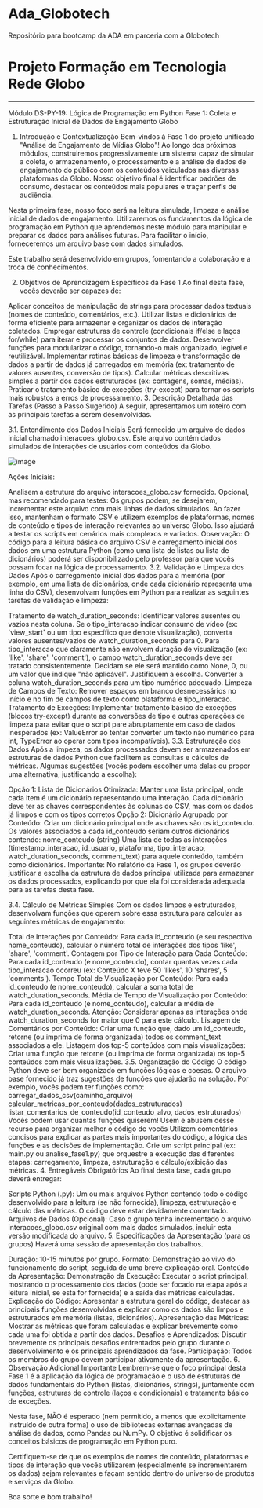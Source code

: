 # Ada_Globotech
Repositório para bootcamp da ADA em parceria com a Globotech 

# Projeto Formação em Tecnologia Rede Globo

___
Módulo DS-PY-19: Lógica de Programação em Python
Fase 1: Coleta e Estruturação Inicial de Dados de Engajamento Globo
1. Introdução e Contextualização
Bem-vindos à Fase 1 do projeto unificado "Análise de Engajamento de Mídias Globo"! Ao longo dos próximos módulos, construiremos progressivamente um sistema capaz de simular a coleta, o armazenamento, o processamento e a análise de dados de engajamento do público com os conteúdos veiculados nas diversas plataformas da Globo. Nosso objetivo final é identificar padrões de consumo, destacar os conteúdos mais populares e traçar perfis de audiência.

Nesta primeira fase, nosso foco será na leitura simulada, limpeza e análise inicial de dados de engajamento. Utilizaremos os fundamentos da lógica de programação em Python que aprendemos neste módulo para manipular e preparar os dados para análises futuras. Para facilitar o início, forneceremos um arquivo base com dados simulados.

Este trabalho será desenvolvido em grupos, fomentando a colaboração e a troca de conhecimentos.

2. Objetivos de Aprendizagem Específicos da Fase 1
Ao final desta fase, vocês deverão ser capazes de:

Aplicar conceitos de manipulação de strings para processar dados textuais (nomes de conteúdo, comentários, etc.).
Utilizar listas e dicionários de forma eficiente para armazenar e organizar os dados de interação coletados.
Empregar estruturas de controle (condicionais if/else e laços for/while) para iterar e processar os conjuntos de dados.
Desenvolver funções para modularizar o código, tornando-o mais organizado, legível e reutilizável.
Implementar rotinas básicas de limpeza e transformação de dados a partir de dados já carregados em memória (ex: tratamento de valores ausentes, conversão de tipos).
Calcular métricas descritivas simples a partir dos dados estruturados (ex: contagens, somas, médias).
Praticar o tratamento básico de exceções (try-except) para tornar os scripts mais robustos a erros de processamento.
3. Descrição Detalhada das Tarefas (Passo a Passo Sugerido)
A seguir, apresentamos um roteiro com as principais tarefas a serem desenvolvidas.

3.1. Entendimento dos Dados Iniciais
Será fornecido um arquivo de dados inicial chamado interacoes_globo.csv. Este arquivo contém dados simulados de interações de usuários com conteúdos da Globo.

![image](https://github.com/user-attachments/assets/584b5dd7-c2fb-40f9-b088-cde23f662b8c)

Ações Iniciais:

Analisem a estrutura do arquivo interacoes_globo.csv fornecido.
Opcional, mas recomendado para testes: Os grupos podem, se desejarem, incrementar este arquivo com mais linhas de dados simulados. Ao fazer isso, mantenham o formato CSV e utilizem exemplos de plataformas, nomes de conteúdo e tipos de interação relevantes ao universo Globo. Isso ajudará a testar os scripts em cenários mais complexos e variados.
Observação: O código para a leitura básica do arquivo CSV e carregamento inicial dos dados em uma estrutura Python (como uma lista de listas ou lista de dicionários) poderá ser disponibilizado pelo professor para que vocês possam focar na lógica de processamento.
3.2. Validação e Limpeza dos Dados
Após o carregamento inicial dos dados para a memória (por exemplo, em uma lista de dicionários, onde cada dicionário representa uma linha do CSV), desenvolvam funções em Python para realizar as seguintes tarefas de validação e limpeza:

Tratamento de watch_duration_seconds:
Identificar valores ausentes ou vazios nesta coluna.
Se o tipo_interacao indicar consumo de vídeo (ex: 'view_start' ou um tipo específico que denote visualização), converta valores ausentes/vazios de watch_duration_seconds para 0.
Para tipo_interacao que claramente não envolvem duração de visualização (ex: 'like', 'share', 'comment'), o campo watch_duration_seconds deve ser tratado consistentemente. Decidam se ele será mantido como None, 0, ou um valor que indique "não aplicável". Justifiquem a escolha.
Converter a coluna watch_duration_seconds para um tipo numérico adequado.
Limpeza de Campos de Texto:
Remover espaços em branco desnecessários no início e no fim de campos de texto como plataforma e tipo_interacao.
Tratamento de Exceções:
Implementar tratamento básico de exceções (blocos try-except) durante as conversões de tipo e outras operações de limpeza para evitar que o script pare abruptamente em caso de dados inesperados (ex: ValueError ao tentar converter um texto não numérico para int, TypeError ao operar com tipos incompatíveis).
3.3. Estruturação dos Dados
Após a limpeza, os dados processados devem ser armazenados em estruturas de dados Python que facilitem as consultas e cálculos de métricas. Algumas sugestões (vocês podem escolher uma delas ou propor uma alternativa, justificando a escolha):

Opção 1: Lista de Dicionários Otimizada:
Manter uma lista principal, onde cada item é um dicionário representando uma interação. Cada dicionário deve ter as chaves correspondentes às colunas do CSV, mas com os dados já limpos e com os tipos corretos
Opção 2: Dicionário Agrupado por Conteúdo:
Criar um dicionário principal onde as chaves são os id_conteudo.
Os valores associados a cada id_conteudo seriam outros dicionários contendo:
nome_conteudo (string)
Uma lista de todas as interações (timestamp_interacao, id_usuario, plataforma, tipo_interacao, watch_duration_seconds, comment_text) para aquele conteúdo, também como dicionários.
Importante: No relatório da Fase 1, os grupos deverão justificar a escolha da estrutura de dados principal utilizada para armazenar os dados processados, explicando por que ela foi considerada adequada para as tarefas desta fase.

3.4. Cálculo de Métricas Simples
Com os dados limpos e estruturados, desenvolvam funções que operem sobre essa estrutura para calcular as seguintes métricas de engajamento:

Total de Interações por Conteúdo:
Para cada id_conteudo (e seu respectivo nome_conteudo), calcular o número total de interações dos tipos 'like', 'share', 'comment'.
Contagem por Tipo de Interação para Cada Conteúdo:
Para cada id_conteudo (e nome_conteudo), contar quantas vezes cada tipo_interacao ocorreu (ex: Conteúdo X teve 50 'likes', 10 'shares', 5 'comments').
Tempo Total de Visualização por Conteúdo:
Para cada id_conteudo (e nome_conteudo), calcular a soma total de watch_duration_seconds.
Média de Tempo de Visualização por Conteúdo:
Para cada id_conteudo (e nome_conteudo), calcular a média de watch_duration_seconds. Atenção: Considerar apenas as interações onde watch_duration_seconds for maior que 0 para este cálculo.
Listagem de Comentários por Conteúdo:
Criar uma função que, dado um id_conteudo, retorne (ou imprima de forma organizada) todos os comment_text associados a ele.
Listagem dos top-5 conteúdos com mais visualizações:
Criar uma função que retorne (ou imprima de forma organizada) os top-5 conteúdos com mais visualizações.
3.5. Organização do Código
O código Python deve ser bem organizado em funções lógicas e coesas. O arquivo base fornecido já traz sugestões de funções que ajudarão na solução. Por exemplo, vocês podem ter funções como:
carregar_dados_csv(caminho_arquivo)
calcular_metricas_por_conteudo(dados_estruturados)
listar_comentarios_de_conteudo(id_conteudo_alvo, dados_estruturados)
Vocês podem usar quantas funções quiserem! Usem e abusem desse recurso para organizar melhor o código de vocês
Utilizem comentários concisos para explicar as partes mais importantes do código, a lógica das funções e as decisões de implementação.
Crie um script principal (ex: main.py ou analise_fase1.py) que orquestre a execução das diferentes etapas: carregamento, limpeza, estruturação e cálculo/exibição das métricas.
4. Entregáveis Obrigatórios
Ao final desta fase, cada grupo deverá entregar:

Scripts Python (.py):
Um ou mais arquivos Python contendo todo o código desenvolvido para a leitura (se não fornecida), limpeza, estruturação e cálculo das métricas.
O código deve estar devidamente comentado.
Arquivos de Dados (Opcional):
Caso o grupo tenha incrementado o arquivo interacoes_globo.csv original com mais dados simulados, incluir esta versão modificada do arquivo.
5. Especificações da Apresentação (para os grupos)
Haverá uma sessão de apresentação dos trabalhos.

Duração: 10-15 minutos por grupo.
Formato: Demonstração ao vivo do funcionamento do script, seguida de uma breve explicação oral.
Conteúdo da Apresentação:
Demonstração da Execução: Executar o script principal, mostrando o processamento dos dados (pode ser focado na etapa após a leitura inicial, se esta for fornecida) e a saída das métricas calculadas.
Explicação do Código: Apresentar a estrutura geral do código, destacar as principais funções desenvolvidas e explicar como os dados são limpos e estruturados em memória (listas, dicionários).
Apresentação das Métricas: Mostrar as métricas que foram calculadas e explicar brevemente como cada uma foi obtida a partir dos dados.
Desafios e Aprendizados: Discutir brevemente os principais desafios enfrentados pelo grupo durante o desenvolvimento e os principais aprendizados da fase.
Participação: Todos os membros do grupo devem participar ativamente da apresentação.
6. Observação Adicional Importante
Lembrem-se que o foco principal desta Fase 1 é a aplicação da lógica de programação e o uso de estruturas de dados fundamentais do Python (listas, dicionários, strings), juntamente com funções, estruturas de controle (laços e condicionais) e tratamento básico de exceções.

Nesta fase, NÃO é esperado (nem permitido, a menos que explicitamente instruído de outra forma) o uso de bibliotecas externas avançadas de análise de dados, como Pandas ou NumPy. O objetivo é solidificar os conceitos básicos de programação em Python puro.

Certifiquem-se de que os exemplos de nomes de conteúdo, plataformas e tipos de interação que vocês utilizarem (especialmente se incrementarem os dados) sejam relevantes e façam sentido dentro do universo de produtos e serviços da Globo.

Boa sorte e bom trabalho!



